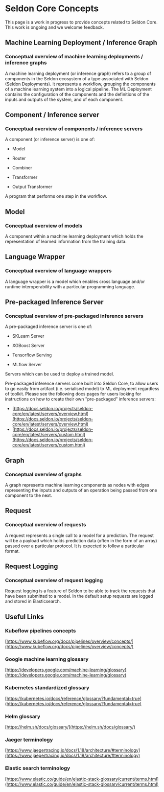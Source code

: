 # Seldon Core Concepts

This page is a work in progress to provide concepts related to Seldon Core.
This work is ongoing and we welcome feedback.

## Machine Learning Deployment / Inference Graph

### Conceptual overview of machine learning deployments / inference graphs

A machine learning deployment (or inference graph) refers to a group of components in the Seldon ecosystem of a type associated with Seldon (Seldon Deployments). It represents a workflow, grouping the components of a machine learning system into a logical pipeline. The ML Deployment contains the configuration of the components and the definitions of the inputs and outputs of the system, and of each component.

## Component / Inference server

### Conceptual overview of components / inference servers

A component (or inference server) is one of:
-   Model
    
-   Router
    
-   Combiner
    
-   Transformer
    
-   Output Transformer

A program that performs one step in the workflow.

## Model

### Conceptual overview of models

A component within a machine learning deployment which holds the representation of learned information from the training data.

## Language Wrapper

### Conceptual overview of language wrappers

A language wrapper is a model which enables cross language and/or runtime interoperability with a particular programming language.

## Pre-packaged Inference Server

### Conceptual overview of pre-packaged inference servers

A pre-packaged inference server is one of:

-   SKLearn Server
    
-   XGBoost Server
    
-   Tensorflow Serving
    
-   MLflow Server
    
Servers which can be used to deploy a trained model.

Pre-packaged inference servers come built into Seldon Core, to allow users to go easily from artifact (i.e. serialised model) to ML deployment regardless of toolkit. Please see the following docs pages for users looking for instructions on how to create their own "pre-packaged" inference servers:
- [https://docs.seldon.io/projects/seldon-core/en/latest/servers/overview.html](https://docs.seldon.io/projects/seldon-core/en/latest/servers/overview.html)
- [https://docs.seldon.io/projects/seldon-core/en/latest/servers/custom.html](https://docs.seldon.io/projects/seldon-core/en/latest/servers/custom.html)

## Graph

### Conceptual overview of graphs

A graph represents machine learning components as nodes with edges representing the inputs and outputs of an operation being passed from one component to the next.

## Request

### Conceptual overview of requests

A request represents a single call to a model for a prediction. The request will be a payload which holds prediction data (often in the form of an array) passed over a particular protocol. It is expected to follow a particular format.

## Request Logging

### Conceptual overview of request logging

Request logging is a feature of Seldon to be able to track the requests that have been submitted to a model. In the default setup requests are logged and stored in Elasticsearch.

## Useful Links

### Kubeflow pipelines concepts

[https://www.kubeflow.org/docs/pipelines/overview/concepts/](https://www.kubeflow.org/docs/pipelines/overview/concepts/)

### Google machine learning glossary

[https://developers.google.com/machine-learning/glossary](https://developers.google.com/machine-learning/glossary)

### Kubernetes standardized glossary

[https://kubernetes.io/docs/reference/glossary/?fundamental=true](https://kubernetes.io/docs/reference/glossary/?fundamental=true)

### Helm glossary

[https://helm.sh/docs/glossary/](https://helm.sh/docs/glossary/)

### Jaeger terminology

[https://www.jaegertracing.io/docs/1.18/architecture/#terminology](https://www.jaegertracing.io/docs/1.18/architecture/#terminology)

### Elastic search terminology

[https://www.elastic.co/guide/en/elastic-stack-glossary/current/terms.html](https://www.elastic.co/guide/en/elastic-stack-glossary/current/terms.html)
